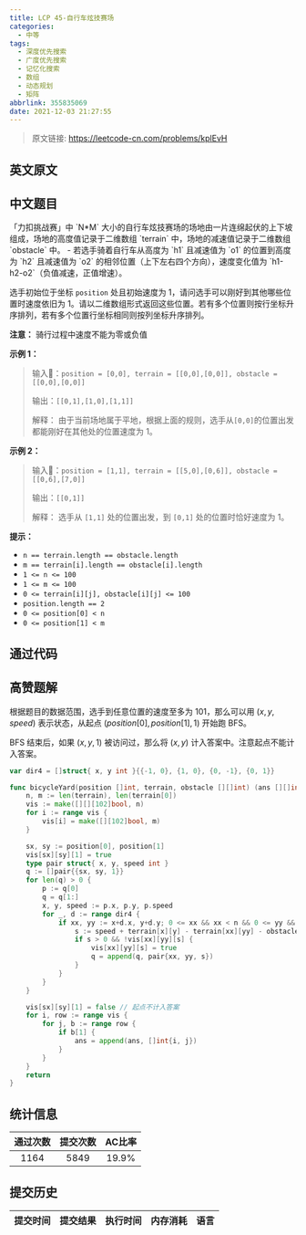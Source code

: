 ```yaml
---
title: LCP 45-自行车炫技赛场
categories:
  - 中等
tags:
  - 深度优先搜索
  - 广度优先搜索
  - 记忆化搜索
  - 数组
  - 动态规划
  - 矩阵
abbrlink: 355835069
date: 2021-12-03 21:27:55
---
```


> 原文链接: https://leetcode-cn.com/problems/kplEvH


## 英文原文
<div></div>

## 中文题目
<div>「力扣挑战赛」中 `N*M` 大小的自行车炫技赛场的场地由一片连绵起伏的上下坡组成，场地的高度值记录于二维数组 `terrain` 中，场地的减速值记录于二维数组 `obstacle` 中。
- 若选手骑着自行车从高度为 `h1` 且减速值为 `o1` 的位置到高度为 `h2` 且减速值为 `o2` 的相邻位置（上下左右四个方向），速度变化值为 `h1-h2-o2`（负值减速，正值增速）。

选手初始位于坐标 `position` 处且初始速度为 1，请问选手可以刚好到其他哪些位置时速度依旧为 1。请以二维数组形式返回这些位置。若有多个位置则按行坐标升序排列，若有多个位置行坐标相同则按列坐标升序排列。

**注意：** 骑行过程中速度不能为零或负值

**示例 1：**
> 输入：`position = [0,0], terrain = [[0,0],[0,0]], obstacle = [[0,0],[0,0]]`
> 
> 输出：`[[0,1],[1,0],[1,1]]`
> 
> 解释：
> 由于当前场地属于平地，根据上面的规则，选手从`[0,0]`的位置出发都能刚好在其他处的位置速度为 1。

**示例 2：**
> 输入：`position = [1,1], terrain = [[5,0],[0,6]], obstacle = [[0,6],[7,0]]`
> 
> 输出：`[[0,1]]`
> 
> 解释：
> 选手从 `[1,1]` 处的位置出发，到 `[0,1]` 处的位置时恰好速度为 1。


**提示：**
- `n == terrain.length == obstacle.length`
- `m == terrain[i].length == obstacle[i].length`
- `1 <= n <= 100`
- `1 <= m <= 100`
- `0 <= terrain[i][j], obstacle[i][j] <= 100`
- `position.length == 2`
- `0 <= position[0] < n`
- `0 <= position[1] < m`</div>

## 通过代码
<RecoDemo>
</RecoDemo>


## 高赞题解
根据题目的数据范围，选手到任意位置的速度至多为 $101$，那么可以用 $(x,y,\textit{speed})$ 表示状态，从起点 $(\textit{position}[0],\textit{position}[1],1)$ 开始跑 BFS。

BFS 结束后，如果 $(x,y,1)$ 被访问过，那么将 $(x,y)$ 计入答案中。注意起点不能计入答案。

```go
var dir4 = []struct{ x, y int }{{-1, 0}, {1, 0}, {0, -1}, {0, 1}}

func bicycleYard(position []int, terrain, obstacle [][]int) (ans [][]int) {
	n, m := len(terrain), len(terrain[0])
	vis := make([][][102]bool, n)
	for i := range vis {
		vis[i] = make([][102]bool, m)
	}

	sx, sy := position[0], position[1]
	vis[sx][sy][1] = true
	type pair struct{ x, y, speed int }
	q := []pair{{sx, sy, 1}}
	for len(q) > 0 {
		p := q[0]
		q = q[1:]
		x, y, speed := p.x, p.y, p.speed
		for _, d := range dir4 {
			if xx, yy := x+d.x, y+d.y; 0 <= xx && xx < n && 0 <= yy && yy < m {
				s := speed + terrain[x][y] - terrain[xx][yy] - obstacle[xx][yy]
				if s > 0 && !vis[xx][yy][s] {
					vis[xx][yy][s] = true
					q = append(q, pair{xx, yy, s})
				}
			}
		}
	}

	vis[sx][sy][1] = false // 起点不计入答案
	for i, row := range vis {
		for j, b := range row {
			if b[1] {
				ans = append(ans, []int{i, j})
			}
		}
	}
	return
}
```

## 统计信息
| 通过次数 | 提交次数 | AC比率 |
| :------: | :------: | :------: |
|    1164    |    5849    |   19.9%   |

## 提交历史
| 提交时间 | 提交结果 | 执行时间 |  内存消耗  | 语言 |
| :------: | :------: | :------: | :--------: | :--------: |
